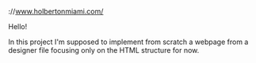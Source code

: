 ://www.holbertonmiami.com/

Hello!

In this project I'm supposed to implement from scratch a webpage from a designer file focusing only on the HTML structure for now.
